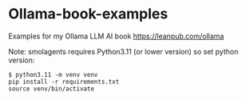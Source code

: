 # Ollama-book-examples
Examples for my Ollama LLM AI book https://leanpub.com/ollama

Note: smolagents requires Python3.11 (or lower version) so set python version:

```
$ python3.11 -m venv venv
pip install -r requirements.txt
source venv/bin/activate
```


